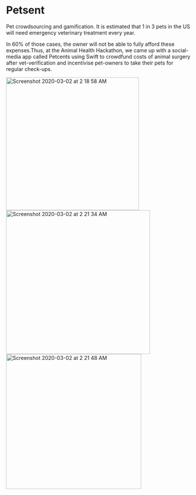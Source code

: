 # Petsent
Pet crowdsourcing and gamification.
It is estimated that 1 in 3 pets in the US will need emergency veterinary treatment every year.

In 60% of those cases, the owner will not be able to fully afford these expenses.Thus, at the Animal Health Hackathon, we came up with a social-media app called Petcents using Swift to crowdfund costs of animal surgery after vet-verification and incentivise pet-owners to take their pets for regular check-ups.






<img width="362" alt="Screenshot 2020-03-02 at 2 18 58 AM" src="https://user-images.githubusercontent.com/57819870/75653780-3a05da80-5c2c-11ea-89ee-9aeb456ff6a9.png">






<img width="392" alt="Screenshot 2020-03-02 at 2 21 34 AM" src="https://user-images.githubusercontent.com/57819870/75653967-979a2700-5c2c-11ea-97c0-c21bd0eecc75.png">


<img width="368" alt="Screenshot 2020-03-02 at 2 21 48 AM" src="https://user-images.githubusercontent.com/57819870/75653981-9ff26200-5c2c-11ea-9539-091c3f0a2a7f.png">




